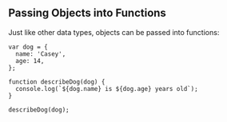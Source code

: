 ## Passing Objects into Functions

Just like other data types, objects can be passed into functions:

```
var dog = {
  name: 'Casey',
  age: 14,
};

function describeDog(dog) {
  console.log(`${dog.name} is ${dog.age} years old`);
}

describeDog(dog);
```
